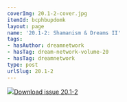 ```yaml
---
coverImg: 20.1-2-cover.jpg
itemId: bcphbupdomk
layout: page
name: '20.1-2: Shamanism & Dreams II'
tags:
- hasAuthor: dreamnetwork
- hasTag: dream-network-volume-20
- hasTag: dreamnetwork
type: post
urlSlug: 20.1-2
---
```

<img class="card-img" src="../images/20.1-2-rect.jpg"/><a href="../files/pdfs/Volume_20/20.1-20.2_shaman_II.pdf" download="">Download issue 20.1-2</a>